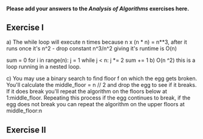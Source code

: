 #### Please add your answers to the ***Analysis of  Algorithms*** exercises here.

## Exercise I

a) The while loop will execute n times because n x (n * n) = n**3, after it runs once it's n^2 - drop constant n^3/n^2 giving it's runtime is O(n)

sum = 0
    for i in range(n):
      j = 1
      while j < n:
        j *= 2
        sum += 1
b) O(n ^2) this is a loop running in a nested loop. 


c) 
You may use a binary search to find floor f on which the egg gets broken. 
You'll calculate the middle_floor = n // 2 and drop the egg to see if it breaks. 
If it does break you'll repeat the algorithm on the floors below at 1:middle_floor. 
Repeating this process if the egg continues to break, if the egg does not break you can repeat the algorithm on the upper floors at middle_floor:n

## Exercise II


